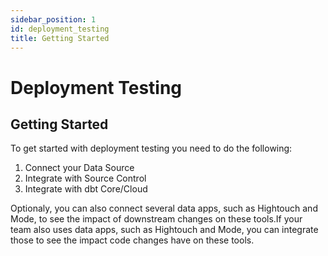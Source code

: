 ```yaml
---
sidebar_position: 1
id: deployment_testing
title: Getting Started
---
```

# Deployment Testing

## Getting Started

To get started with deployment testing you need to do the following:
1. Connect your Data Source
2. Integrate with Source Control
3. Integrate with dbt Core/Cloud

Optionaly, you can also connect several data apps, such as Hightouch and Mode, to see the impact of downstream changes on these tools.If your team also uses data apps, such as Hightouch and Mode, you can integrate those to see the impact code changes have on these tools.